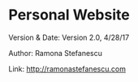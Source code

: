 # Personal Website

Version & Date: Version 2.0, 4/28/17

Author:  Ramona Stefanescu

Link: http://ramonastefanescu.com
